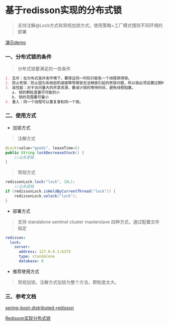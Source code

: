 # 基于redisson实现的分布式锁
> 支持注解@Lock方式和常规加锁方式。使用策略+工厂模式慢则不同环境的部署

[演示demo](https://github.com/zhangliang1024/spring-fox-spring-boot-sample)

### 一、分布式锁的条件
> 分布式锁要满足的一些条件
```markdown
1. 互斥：在分布式高并发环境下，要保证同一时刻只能有一个线程获得锁。
2. 防止死锁：防止因为系统宕机或故障导致锁无法释放引起的死锁问题，所以锁必须设置过期时间。
3. 高性能：对于访问量大的共享资源，要减少锁的等待时间，避免线程阻塞。
   a. 锁的颗粒度要尽可能的小
   b. 锁的范围要尽量小
4. 重入：同一个线程可以重复拿到同一个锁。
```

### 二、使用方式
- 加锁方式
> 注解方式
```java
@Lock(value="goods", leaseTime=5)
public String lockDecreaseStock() {
    //业务逻辑
}
```
> 常规方式
```java
redissonLock.lock("lock", 10L);
    //业务逻辑
if (redissonLock.isHeldByCurrentThread("lock")) {
    redissonLock.unlock("lock");
}
```

- 部署方式
> 支持 standalone sentinel cluster masterslave 四种方式，通过配置文件指定
```yaml
redisson:
  lock:
    server:
      address: 127.0.0.1:6379
      type: standalone
      database: 0
```

- 推荐使用方式
> 常规加锁。注解方式加锁为整个方法，颗粒度太大。

### 三、参考文档
[spring-boot-distributed-redisson](https://github.com/yudiandemingzi/spring-boot-distributed-redisson)

[Redisson实现分布式锁](https://www.cnblogs.com/qdhxhz/p/11046905.html)

